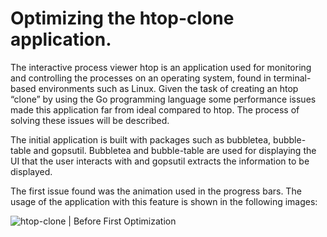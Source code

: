 # Optimizing the htop-clone application.

The interactive process viewer htop is an application used for monitoring and controlling the processes on an operating system, found in terminal-based environments such as Linux. Given the task of creating an htop “clone” by using the Go programming language some performance issues made this application far from ideal compared to htop. The process of solving these issues will be described.

The initial application is built with packages such as bubbletea, bubble-table and gopsutil. Bubbletea and bubble-table are used for displaying the UI that the user interacts with and gopsutil extracts the information to be displayed.

The first issue found was the animation used in the progress bars. The usage of the application with this feature is shown in the following images:

![htop-clone | Before First Optimization](https://i.imgur.com/EgEKhZ0.png?1)
